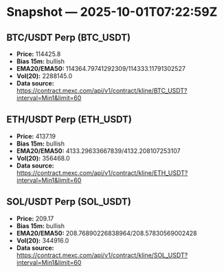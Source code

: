 # Snapshot — 2025-10-01T07:22:59Z

## BTC/USDT Perp (BTC_USDT)
- **Price:** 114425.8
- **Bias 15m:** bullish
- **EMA20/EMA50:** 114364.79741292309/114333.11791302527
- **Vol(20):** 2288145.0
- **Data source:** https://contract.mexc.com/api/v1/contract/kline/BTC_USDT?interval=Min1&limit=60

## ETH/USDT Perp (ETH_USDT)
- **Price:** 4137.19
- **Bias 15m:** bullish
- **EMA20/EMA50:** 4133.29633667839/4132.208107253107
- **Vol(20):** 356468.0
- **Data source:** https://contract.mexc.com/api/v1/contract/kline/ETH_USDT?interval=Min1&limit=60

## SOL/USDT Perp (SOL_USDT)
- **Price:** 209.17
- **Bias 15m:** bullish
- **EMA20/EMA50:** 208.76890226838964/208.57830569002428
- **Vol(20):** 344916.0
- **Data source:** https://contract.mexc.com/api/v1/contract/kline/SOL_USDT?interval=Min1&limit=60
